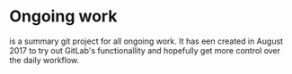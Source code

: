 # Ongoing work

is a summary git project for all ongoing work. It has een created in August 2017 to try out GitLab's functionallity and hopefully get more control over the daily workflow.
